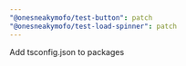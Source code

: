 ```yaml
---
"@onesneakymofo/test-button": patch
"@onesneakymofo/test-load-spinner": patch
---
```


Add tsconfig.json to packages
